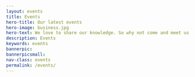 ```yaml
---
layout: events
title: Events
hero-title: Our latest events
hero-image: business.jpg
hero-text: We love to share our knowledge. So why not come and meet us at one of our forthcoming events. Sign up today!
description: Events
keywords: events
bannerpic:
bannerpicsmall:
nav-class: events
permalink: /events/
---
```


